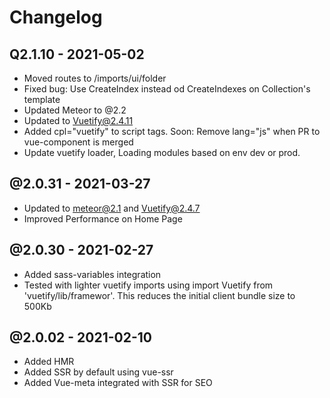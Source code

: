 # Changelog

## Q2.1.10 - 2021-05-02
- Moved routes to /imports/ui/folder
- Fixed bug: Use CreateIndex instead od CreateIndexes on Collection's template
- Updated Meteor to @2.2
- Updated to Vuetify@2.4.11
- Added cpl="vuetify" to script tags. Soon: Remove lang="js" when PR to vue-component is merged
- Update vuetify loader, Loading modules based on env dev or prod.
## @2.0.31 - 2021-03-27
- Updated to meteor@2.1 and Vuetify@2.4.7
- Improved Performance on Home Page
## @2.0.30 - 2021-02-27
- Added sass-variables integration
- Tested with lighter vuetify imports using import Vuetify from 'vuetify/lib/framewor'. This reduces the initial client bundle size to 500Kb
## @2.0.02 - 2021-02-10
- Added HMR
- Added SSR by default using vue-ssr
- Added Vue-meta integrated with SSR for SEO
